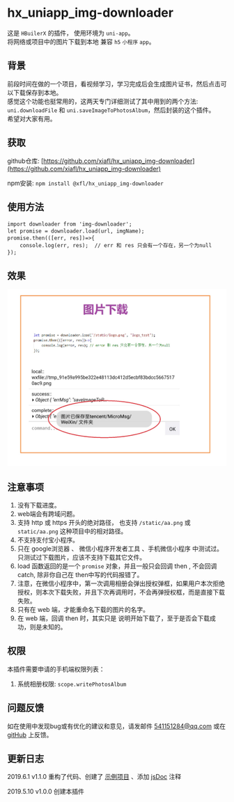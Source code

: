 

# hx_uniapp_img-downloader

这是 `HBuilerX` 的插件， 使用环境为 `uni-app`。  
将网络或项目中的图片下载到本地 兼容 `h5` `小程序` `app`。  
  
  
## 背景 
前段时间在做的一个项目，看视频学习，学习完成后会生成图片证书，然后点击可以下载保存到本地。  
感觉这个功能也挺常用的，这两天专门详细测试了其中用到的两个方法:   
`uni.downloadFile` 和 `uni.saveImageToPhotosAlbum`，然后封装的这个插件。  
希望对大家有用。  

## 获取
github仓库: [https://github.com/xiafl/hx_uniapp_img-downloader](https://github.com/xiafl/hx_uniapp_img-downloader)  
  
npm安装: `npm install @xfl/hx_uniapp_img-downloader`  
  
## 使用方法
  
```
import downloader from 'img-downloader';
let promise = downloader.load(url, imgName);  
promise.then(([err, res])=>{    
    console.log(err, res);  // err 和 res 只会有一个存在，另一个为null  
});
```
  
## 效果
![](example_img.jpg)


## 注意事项 
1. 没有下载进度。  
2. web端会有跨域问题。  
3. 支持 http 或 https 开头的绝对路径， 也支持 `/static/aa.png` 或 `static/aa.png` 这种项目中的相对路径。  
4. 不支持支付宝小程序。  
5. 只在 google浏览器 、 微信小程序开发者工具 、手机微信小程序 中测试过。只测试过下载图片，应该不支持下载其它文件。  
6. load 函数返回的是一个 `promise` 对象，并且一般只会回调 then , 不会回调 catch, 除非你自己在 then中写的代码报错了。  
7. 注意，在微信小程序中，第一次调用相册会弹出授权弹框，如果用户本次拒绝授权，则本次下载失败，并且下次再调用时，不会再弹授权框，而是直接下载失败。  
8. 只有在 web 端，才能重命名下载的图片的名字。  
9. 在 web 端，回调 then 时，其实只是 说明开始下载了，至于是否会下载成功，则是未知的。  

## 权限
本插件需要申请的手机端权限列表：  
1. 系统相册权限: `scope.writePhotosAlbum` 

## 问题反馈
如在使用中发现bug或有优化的建议和意见，请发邮件 <541151284@qq.com> 或在 [gitHub](https://github.com/xiafl/hx_uniapp_img-downloader) 上反馈。
  
## 更新日志
  
2019.6.1 v1.1.0  重构了代码、创建了 [示例项目](https://github.com/xiafl/hx_uniapp_img-downloader) 、添加 [jsDoc](http://www.dba.cn/book/jsdoc/) 注释  
  
2019.5.10 v1.0.0  创建本插件  
  
